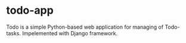 # todo-app
Todo is a simple Python-based web application for managing of Todo-tasks. Impelemented with Django framework.
